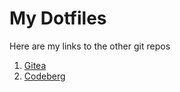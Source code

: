 # My Dotfiles 

Here are my links to the other git repos 

1. [Gitea](https://gitea.com/Vaishnav-Sabari-Girish/dotfiles)
2. [Codeberg](https://codeberg.org/Vaishnav-Sabari-Girish/dotfiles)


